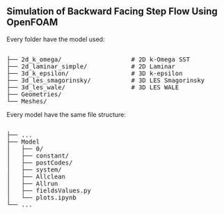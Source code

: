 ## Simulation of Backward Facing Step Flow Using OpenFOAM

Every folder have the model used:
<pre> 
├── 2d_k_omega/                   # 2D k-Omega SST
├── 2d_laminar_simple/            # 2D Laminar 
├── 3d_k_epsilon/                 # 3D k-epsilon
├── 3d_les_smagorinsky/           # 3D LES Smagorinsky
├── 3d_les_wale/                  # 3D LES WALE
├── Geometries/
└── Meshes/
</pre>

Every model have the same file structure:
<pre> 
├── ...
├── Model                      
│   ├── 0/                     
│   ├── constant/                            
│   ├── postCodes/
│   ├── system/
│   ├── Allclean
│   ├── Allrun            
│   ├── fieldsValues.py                       
│   └── plots.ipynb                
└── ...
</pre>
